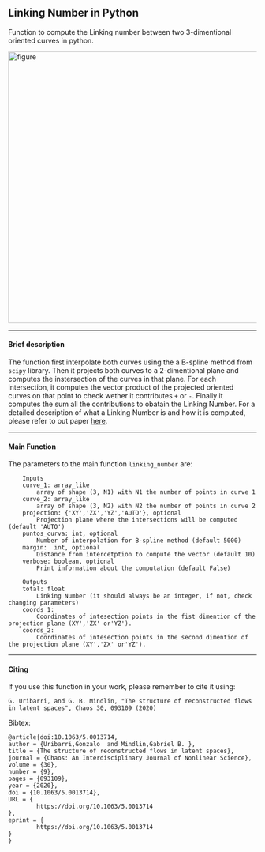 ## **Linking Number in Python**

Function to compute the Linking number between two 3-dimentional oriented curves in python.

<img src="https://github.com/gon-uri/linking_number/blob/master/fig.PNG" alt="figure" width="550">

---
#### **Brief description**
The function first interpolate both curves using the a B-spline method from `scipy` library. Then it projects both curves to a 2-dimentional plane and computes the instersection of the curves in that plane. For each intersection, it computes the vector product of the projected oriented curves on that point to check wether it contributes `+` or `-`. Finally it computes the sum all the contributions to obatain the Linking Number.
For a detailed description of what a Linking Number is and how it is computed, please refer to out paper [here](https://aip.scitation.org/doi/10.1063/5.0013714).

---
#### **Main Function**

The parameters to the main function `linking_number` are:

```
    Inputs
    curve_1: array_like
        array of shape (3, N1) with N1 the number of points in curve 1
    curve_2: array_like
        array of shape (3, N2) with N2 the number of points in curve 2
    projection: {'XY','ZX','YZ','AUTO'}, optional
        Projection plane where the intersections will be computed (default 'AUTO')
    puntos_curva: int, optional
        Number of interpolation for B-spline method (default 5000)
    margin:  int, optional
        Distance from intercetption to compute the vector (default 10)
    verbose: boolean, optional
        Print information about the computation (default False)

    Outputs
    total: float
        Linking Number (it should always be an integer, if not, check changing parameters)
    coords_1: 
        Coordinates of intesection points in the fist dimention of the projection plane (XY','ZX' or'YZ').
    coords_2: 
        Coordinates of intesection points in the second dimention of the projection plane (XY','ZX' or'YZ').
```
---
#### **Citing**
If you use this function in your work, please remember to cite it using:

```
G. Uribarri, and G. B. Mindlin, "The structure of reconstructed flows in latent spaces", Chaos 30, 093109 (2020)

```
Bibtex:
```
@article{doi:10.1063/5.0013714,
author = {Uribarri,Gonzalo  and Mindlin,Gabriel B. },
title = {The structure of reconstructed flows in latent spaces},
journal = {Chaos: An Interdisciplinary Journal of Nonlinear Science},
volume = {30},
number = {9},
pages = {093109},
year = {2020},
doi = {10.1063/5.0013714},
URL = { 
        https://doi.org/10.1063/5.0013714
},
eprint = { 
        https://doi.org/10.1063/5.0013714  
}
}
```

